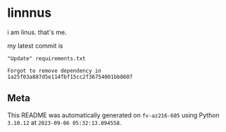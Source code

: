 # linnnus

i am linus. that's me.

my latest commit is

```
"Update" requirements.txt

Forgot to remove dependency in 1a25f03a887d5e114fbf15cc2f36754001bb8607
```

## Meta

This README was automatically generated on `fv-az216-605` using Python
`3.10.12` at `2023-09-06 05:32:13.094558`.
